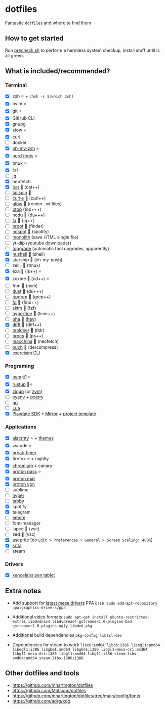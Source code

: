 # dotfiles

Fantastic `dotfiles` and where to find them

## How to get started

Run [precheck.sh](./precheck.sh) to perform a harmless system checkup, install stuff until is all green.

## What is included/recommended?

### Terminal

- [x] zsh ⭐️ +  `chsh -s $(which zsh)`
- [x] nvim ⭐️
- [x] git ⭐️
- [x] GitHub CLI
- [x] gnupg
- [x] stow ⭐️
- [x] curl
- [ ] docker
- [x] [oh-my-zsh](https://ohmyz.sh) ⭐️
- [x] [nerd fonts](./helpers/install_nerdfonts_from_source.sh) ⭐️
- [x] tmux ⭐️
- [x] fzf
- [ ] jq
- [x] neofetch
- [x] [bat](https://github.com/sharkdp/bat?tab=readme-ov-file#installation) 🦀 (cat++)
- [ ] [tailspin](https://github.com/bensadeh/tailspin?tab=readme-ov-file#installing) 🦀
- [ ] [curlie](https://github.com/rs/curlie?tab=readme-ov-file#install) 🦫 (curl++)
- [ ] [glow](https://github.com/charmbracelet/glow?tab=readme-ov-file#installation) 🦫 (render `.md` files)
- [ ] [btop](https://github.com/aristocratos/btop?tab=readme-ov-file#installation) (top+++)
- [ ] [ncdu](https://code.blicky.net/yorhel/ncdu/) 🦎 (du+++)
- [ ] [fx](https://fx.wtf/install#installation) 🦫 (jq++)
- [ ] [broot](https://github.com/Canop/broot) 🦀 (finder)
- [ ] [ncspot](https://github.com/hrkfdn/ncspot?tab=readme-ov-file#installation) 🦀 (spotify)
- [ ] [monolith](https://github.com/y2z/monolith) (save HTML single file)
- [ ] yt-dlp (youtube downloader)
- [ ] [topgrade](https://github.com/topgrade-rs/topgrade?tab=readme-ov-file#installation) (automatic tool upgrades, apparently)
- [x] [nushell](https://www.nushell.sh/book/installation.html#build-using-crates-io) 🦀 (shell)
- [x] starship 🦀 (oh-my-posh)
- [ ] zellij 🦀 (tmux)
- [x] exa 🦀 (ls++) ⭐️
- [x] zoxide 🦀 (cd++) ⭐️
- [ ] fnm 🦀 (nvm)
- [ ] [dust](https://github.com/bootandy/dust) 🦀 (du+++)
- [ ] [ripgrep](https://github.com/BurntSushi/ripgrep) 🦀 (grep++)
- [ ] [fd](https://github.com/sharkdp/fd) 🦀 (find++)
- [ ] [skim](https://github.com/lotabout/skim?tab=readme-ov-file) 🦀 (fzf)
- [ ] [hyperfine](https://github.com/sharkdp/hyperfine?tab=readme-ov-file#installation) 🦀 (time++)
- [ ] [oha](https://github.com/hatoo/oha) 🦀 ([hey](https://github.com/rakyll/hey))
- [x] [difft](https://difftastic.wilfred.me.uk/installation.html) 🦀 (diff++)
- [ ] [tealdeer](https://github.com/dbrgn/tealdeer?ref=itsfoss.com) 🦀 (tldr)
- [ ] [procs](https://github.com/dalance/procs) 🦀 (ps++)
- [ ] [macchina](https://github.com/Macchina-CLI/macchina/wiki/Installation) 🦀 (neofetch)
- [ ] [ouch](https://github.com/ouch-org/ouch?tab=readme-ov-file#installation) 🦀 (de/compress)
- [x] [exercisim CLI](https://exercism.org/cli-walkthrough)

### Programing

- [x] [nvm](https://github.com/nvm-sh/nvm?tab=readme-ov-file#installing-and-updating) 📦️⭐️
- [x] [rustup](https://rustup.rs/) 🦀⭐️
- [x] [zigup](https://github.com/marler8997/zigup) (or [zvm](https://www.zvm.app/))
- [ ] [pyenv](https://github.com/pyenv/pyenv?tab=readme-ov-file#installation) + [poetry](https://python-poetry.org/docs/#installation)
- [ ] [go](https://go.dev/doc/install#extra_versions)
- [ ] [Lua](https://www.lua.org/download.html)
- [x] [Playdate SDK](https://play.date/dev/) + [Mirror](https://play.date/mirror/) + [project template](https://github.com/scristobal/playdate-c-api-experiments)

### Applications

- [x] [alacritty](https://alacritty.org/) ⭐️ + [themes](https://github.com/alacritty/alacritty-theme)
- [x] vscode ⭐️
- [x] [break-timer](https://github.com/tom-james-watson/breaktimer-app)
- [x] firefox ⭐️ + nightly
- [x] [chromium](https://snapcraft.io/chromium) + canary
- [x] [proton pass](https://proton.me) ⭐️
- [x] [proton mail](https://proton.me/mail/download)
- [x] [proton vpn](https://protonvpn.com/support/official-ubuntu-vpn-setup/)
- [ ] sublime
- [ ] [hyper](https://hyper.is/)
- [ ] [tabby](https://tabby.sh)
- [x] spotify
- [x] telegram
- [ ] [emote](https://snapcraft.io/emote)
- [ ] font-manager
- [ ] lapce 🦀 (vsc)
- [ ] zed 🦀 (vsc)
- [x] [aseprite](https://www.aseprite.org/) (do `Edit > Preferences > General > Screen Scaling: 400%`)
- [x] [krita](https://krita.org/en/download/)
- [ ] steam

### Drivers

- [x] [xencelabs pen tablet](https://www.xencelabs.com/support/download-drivers)

## Extra notes

- Add support for [latest mesa drivers](https://linuxconfig.org/install-and-test-vulkan-on-linux) PPA `bash sudo add-apt-repository ppa:graphics-drivers/ppa`

- Additional video formats `sudo apt-get install ubuntu-restricted-extras libdvdnav4 libdvdread4 gstreamer1.0-plugins-bad gstreamer1.0-plugins-ugly libdvd-pkg`

- Additional build dependencies `pkg-config libssl-dev`

- Dependencies for steam to work `libc6:amd64 libc6:i386 libegl1:amd64 libegl1:i386 libgbm1:amd64 libgbm1:i386 libgl1-mesa-dri:amd64 libgl1-mesa-dri:i386 libgl1:amd64 libgl1:i386 steam-libs-amd64:amd64 steam-libs-i386:i386`

## Other dotfiles and tools

- <https://github.com/mhartington/dotfiles>
- <https://github.com/Matsuuu/dotfiles>
- <https://github.com/mhartington/dotfiles/tree/main/config/fonts>
- <https://github.com/adrg/xdg>
